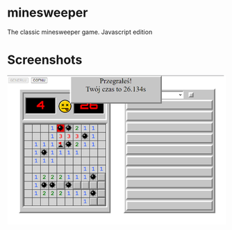 # minesweeper
The classic minesweeper game. Javascript edition

# Screenshots
![Minesweeper](https://github.com/emtepe35/minesweeper/blob/main/screenshot.png)

